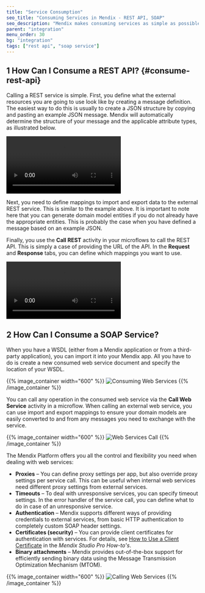 ```yaml
---
title: "Service Consumption"
seo_title: "Consuming Services in Mendix - REST API, SOAP"
seo_description: "Mendix makes consuming services as simple as possible. Visit to learn about how to integrate REST API & SOAP web services into applications."
parent: "integration"
menu_order: 30
bg: "integration"
tags: ["rest api", "soap service"]
---
```


## 1 How Can I Consume a REST API? {#consume-rest-api}

Calling a REST service is simple. First, you define what the external resources you are going to use look like by creating a message definition. The easiest way to do this is usually to create a JSON structure by copying and pasting an example JSON message. Mendix will automatically determine the structure of your message and the applicable attribute types, as illustrated below.

<video controls src="attachments/Integration_Add_JSON_Structure.mp4">VIDEO</video>

Next, you need to define mappings to import and export data to the external REST service. This is similar to the example above. It is important to note here that you can generate domain model entities if you do not already have the appropriate entities. This is probably the case when you have defined a message based on an example JSON.

Finally, you use the **Call REST** activity in your microflows to call the REST API. This is simply a case of providing the URL of the API.  In the **Request** and **Response** tabs, you can define which mappings you want to use.

<video controls src="attachments/Integration_CallRest.mp4">VIDEO</video>

## 2 How Can I Consume a SOAP Service?

When you have a WSDL (either from a Mendix application or from a third-party application), you can import it into your Mendix app. All you have to do is create a new consumed web service document and specify the location of your WSDL.

{{% image_container width="600" %}}
![Consuming Web Services](attachments/consumed_webservice.png)
{{% /image_container %}}

You can call any operation in the consumed web service via the **Call Web Service** activity in a microflow. When calling an external web service, you can use import and export mappings to ensure your domain models are easily converted to and from any messages you need to exchange with the service.

{{% image_container width="600" %}}
![Web Services Call](attachments/ws_call.png)
{{% /image_container %}}

The Mendix Platform offers you all the control and flexibility you need when dealing with web services:

* **Proxies** – You can define proxy settings per app, but also override proxy settings per service call. This can be useful when internal web services need different proxy settings from external services.
* **Timeouts** – To deal with unresponsive services, you can specify timeout settings. In the error handler of the service call, you can define what to do in case of an unresponsive service.
* **Authentication** – Mendix supports different ways of providing credentials to external services, from basic HTTP authentication to completely custom SOAP header settings.
* **Certificates (security)** – You can provide client certificates for authentication with services. For details, see [How to Use a Client Certificate](https://docs.mendix.com/howto/integration/use-a-client-certificate) in the *Mendix Studio Pro How-to's*.
* **Binary attachments** – Mendix provides out-of-the-box support for efficiently sending binary data using the Message Transmission Optimization Mechanism (MTOM).

{{% image_container width="600" %}}
![Calling Web Services](attachments/call_web_Service.png)
{{% /image_container %}}
